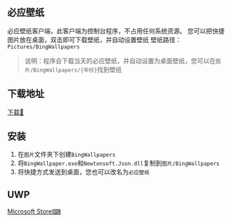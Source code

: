 ## 必应壁纸
必应壁纸客户端，此客户端为控制台程序，不占用任何系统资源。
您可以把快捷图片放在桌面，双击即可下载壁纸，并自动设置壁纸
壁纸路径：`Pictures/BingWallpapers`

> 说明：程序会下载当天的必应壁纸，并自动设置为桌面壁纸，您可以在`图片/BingWallpapers/{年份}`找到壁纸

## 下载地址
[下载🎁](https://github.com/HeroWong95/BingWallpaper/releases)

## 安装
1. 在`图片`文件夹下创建`BingWallpapers`
2. 将`BingWallpaper.exe`和`Newtonsoft.Json.dll`复制到`图片/BingWallpapers`
3. 将快捷方式发送到桌面，您也可以改名为`必应壁纸`

## UWP
[Microsoft Store⌨](https://doghappy.wang)
